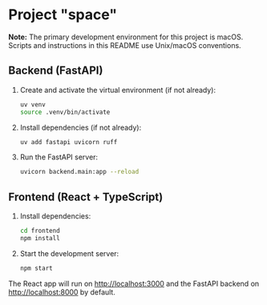 # Project "space"

**Note:** The primary development environment for this project is macOS. Scripts and instructions in this README use Unix/macOS conventions.

## Backend (FastAPI)

1. Create and activate the virtual environment (if not already):

   ```sh
   uv venv
   source .venv/bin/activate
   ```

2. Install dependencies (if not already):

   ```sh
   uv add fastapi uvicorn ruff
   ```

3. Run the FastAPI server:

   ```sh
   uvicorn backend.main:app --reload
   ```

## Frontend (React + TypeScript)

1. Install dependencies:

   ```sh
   cd frontend
   npm install
   ```

2. Start the development server:

   ```sh
   npm start
   ```

The React app will run on [http://localhost:3000](http://localhost:3000) and the FastAPI backend on [http://localhost:8000](http://localhost:8000) by default.
